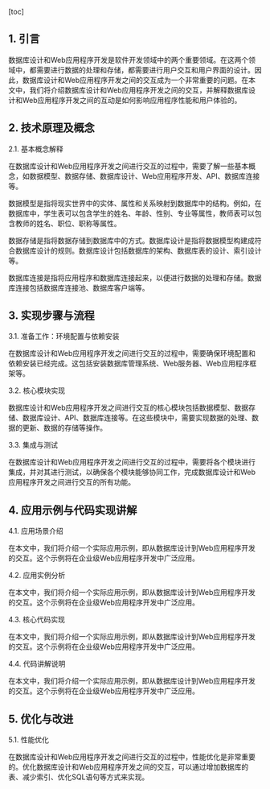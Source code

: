 
[toc]                    
                
                
## 1. 引言

数据库设计和Web应用程序开发是软件开发领域中的两个重要领域。在这两个领域中，都需要进行数据的处理和存储，都需要进行用户交互和用户界面的设计。因此，数据库设计和Web应用程序开发之间的交互成为一个非常重要的问题。在本文中，我们将介绍数据库设计和Web应用程序开发之间的交互，并解释数据库设计和Web应用程序开发之间的互动是如何影响应用程序性能和用户体验的。

## 2. 技术原理及概念

2.1. 基本概念解释

在数据库设计和Web应用程序开发之间进行交互的过程中，需要了解一些基本概念，如数据模型、数据存储、数据库设计、Web应用程序开发、API、数据库连接等。

数据模型是指将现实世界中的实体、属性和关系映射到数据库中的结构。例如，在数据库中，学生表可以包含学生的姓名、年龄、性别、专业等属性，教师表可以包含教师的姓名、职位、职称等属性。

数据存储是指将数据存储到数据库中的方式。数据库设计是指将数据模型构建成符合数据库设计的规则。数据库设计包括数据库的架构、数据库表的设计、索引设计等。

数据库连接是指将应用程序和数据库连接起来，以便进行数据的处理和存储。数据库连接包括数据库连接池、数据库客户端等。

## 3. 实现步骤与流程

3.1. 准备工作：环境配置与依赖安装

在数据库设计和Web应用程序开发之间进行交互的过程中，需要确保环境配置和依赖安装已经完成。这包括安装数据库管理系统、Web服务器、Web应用程序框架等。

3.2. 核心模块实现

数据库设计和Web应用程序开发之间进行交互的核心模块包括数据模型、数据存储、数据库设计、API、数据库连接等。在这些模块中，需要实现数据的处理、数据的更新、数据的存储等操作。

3.3. 集成与测试

在数据库设计和Web应用程序开发之间进行交互的过程中，需要将各个模块进行集成，并对其进行测试，以确保各个模块能够协同工作，完成数据库设计和Web应用程序开发之间进行交互的所有功能。

## 4. 应用示例与代码实现讲解

4.1. 应用场景介绍

在本文中，我们将介绍一个实际应用示例，即从数据库设计到Web应用程序开发的交互。这个示例将在企业级Web应用程序开发中广泛应用。

4.2. 应用实例分析

在本文中，我们将介绍一个实际应用示例，即从数据库设计到Web应用程序开发的交互。这个示例将在企业级Web应用程序开发中广泛应用。

4.3. 核心代码实现

在本文中，我们将介绍一个实际应用示例，即从数据库设计到Web应用程序开发的交互。这个示例将在企业级Web应用程序开发中广泛应用。

4.4. 代码讲解说明

在本文中，我们将介绍一个实际应用示例，即从数据库设计到Web应用程序开发的交互。这个示例将在企业级Web应用程序开发中广泛应用。

## 5. 优化与改进

5.1. 性能优化

在数据库设计和Web应用程序开发之间进行交互的过程中，性能优化是非常重要的。优化数据库设计和Web应用程序开发之间的交互，可以通过增加数据库的表、减少索引、优化SQL语句等方式来实现。

